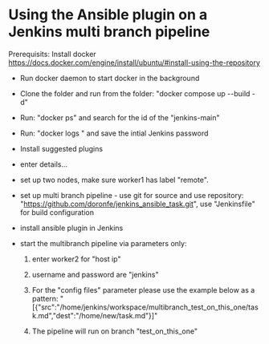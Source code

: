 # Using the Ansible plugin on a Jenkins multi branch pipeline

Prerequisits:
Install docker https://docs.docker.com/engine/install/ubuntu/#install-using-the-repository

- Run docker daemon to start docker in the background
- Clone the folder and run from the folder: "docker compose up --build -d"
- Run: "docker ps" and search for the id of the "jenkins-main"
- Run: "docker logs <id>" and save the intial Jenkins password
- Install suggested plugins
- enter details...
- set up two nodes, make sure worker1 has label "remote".
- set up multi branch pipeline - use git for source and use repository: "https://github.com/doronfe/jenkins_ansible_task.git", use "Jenkinsfile" for build configuration
- install ansible plugin in Jenkins
- start the multibranch pipeline via parameters only:
  
  1. enter worker2 for "host ip"
 
  2. username and password are "jenkins"
  
  3. For the "config files" parameter please use the example below as a pattern:
  "[{"src":"/home/jenkins/workspace/multibranch_test_on_this_one/task.md","dest":"/home/new/task.md"}]"

  4. The pipeline will run on branch "test_on_this_one" 
